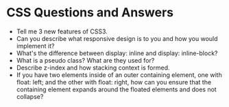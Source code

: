 # CSS Questions and Answers

* Tell me 3 new features of CSS3.
* Can you describe what responsive design is to you and how you would implement it?
* What's the difference between display: inline and display: inline-block?
* What is a pseudo class? What are they used for?
* Describe z-index and how stacking context is formed.
* If you have two elements inside of an outer containing element, one with float: left; and the other with float: right, how can you ensure that the containing element expands around the floated elements and does not collapse?
